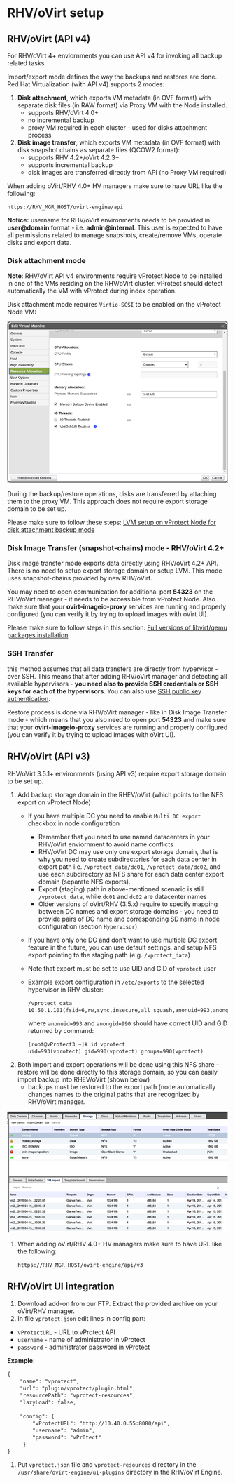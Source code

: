# RHV/oVirt setup

## RHV/oVirt \(API v4\)

For RHV/oVirt 4+ enviornments you can use API v4 for invoking all backup related tasks.

Import/export mode defines the way the backups and restores are done. Red Hat Virtualization \(with API v4\) supports 2 modes:

1. **Disk attachment**, which exports VM metadata \(in OVF format\) with separate disk files \(in RAW format\) via Proxy VM with the Node installed.
   * supports RHV/oVirt 4.0+
   * no incremental backup
   * proxy VM required in each cluster - used for disks attachment process
2. **Disk image transfer**, which exports VM metadata \(in OVF format\) with disk snapshot chains as separate files \(QCOW2 format\):
   * supports RHV 4.2+/oVirt 4.2.3+
   * supports incremental backup
   * disk images are transferred directly from API \(no Proxy VM required\)

When adding oVirt/RHV 4.0+ HV managers make sure to have URL like the following:

```text
https://RHV_MGR_HOST/ovirt-engine/api
```

**Notice:** username for RHV/oVirt environments needs to be provided in **user@domain** format - i.e. **admin@internal**. This user is expected to have all permissions related to manage snapshots, create/remove VMs, operate disks and export data.

### Disk attachment mode

**Note**: RHV/oVirt API v4 environments require vProtect Node to be installed in one of the VMs residing on the RHV/oVirt cluster. vProtect should detect automatically the VM with vProtect during index operation.

Disk attachment mode requires `Virtio-SCSI` to be enabled on the vProtect Node VM:

![](../../.gitbook/assets/setup_rhv-vitrio-scsi.png)

During the backup/restore operations, disks are transferred by attaching them to the proxy VM. This approach does not require export storage domain to be set up.

Please make sure to follow these steps: [LVM setup on vProtect Node for disk attachment backup mode](../setup_lvm.md)

### Disk Image Transfer \(snapshot-chains\) mode - RHV/oVirt 4.2+

Disk image transfer mode exports data directly using RHV/oVirt 4.2+ API. There is no need to setup export storage domain or setup LVM. This mode uses snapshot-chains provided by new RHV/oVirt.

You may need to open communication for additional port **54323** on the RHV/oVirt manager - it needs to be accessible from vProtect Node. Also make sure that your **ovirt-imageio-proxy** services are running and properly configured \(you can verify it by trying to upload images with oVirt UI\).

Please make sure to follow steps in this section: [Full versions of libvirt/qemu packages installation](../../install/install_libvirt_qemu.md)

### SSH Transfer

this method assumes that all data transfers are directly from hypervisor - over SSH. This means that after adding RHV/oVirt manager and detecting all available hypervisors - **you need also to provide SSH credentials or SSH keys for each of the hypervisors**. You can also use [SSH public key authentication](../../install/ssh-public-key-authentication.md).

Restore process is done via RHV/oVirt manager - like in Disk Image Transfer mode - which means that you also need to open port **54323** and make sure that your **ovirt-imageio-proxy** services are running and properly configured \(you can verify it by trying to upload images with oVirt UI\).

## RHV/oVirt \(API v3\)

RHV/oVirt 3.5.1+ environments \(using API v3\) require export storage domain to be set up.

1. Add backup storage domain in the RHEV/oVirt \(which points to the NFS export on vProtect Node\)
   * If you have multiple DC you need to enable `Multi DC export` checkbox in node configuration
     * Remember that you need to use named datacenters in your RHV/oVirt enviornment to avoid name conflicts
     * RHV/oVirt DC may use only one export storage domain, that is why you need to create subdirectories for each data center in export path i.e. `/vprotect_data/dc01`, `/vprotect_data/dc02`, and use each subdirectory as NFS share for each data center export domain \(separate NFS exports\).
     * Export \(staging\) path in above-mentioned scenario is still `/vprotect_data`, while `dc01` and `dc02` are datacenter names
     * Older versions of oVirt/RHV \(3.5.x\) require to specify mapping between DC names and export storage domains - you need to provide pairs of DC name and corresponding SD name in node configuration \(section `Hypervisor`\)
   * If you have only one DC and don't want to use multiple DC export feature in the future, you can use default settings, and setup NFS export pointing to the staging path \(e.g. `/vprotect_data`\)
   * Note that export must be set to use UID and GID of `vprotect` user
   * Example export configuration in `/etc/exports` to the selected hypervisor in RHV cluster:

     ```text
     /vprotect_data    10.50.1.101(fsid=6,rw,sync,insecure,all_squash,anonuid=993,anongid=990)
     ```

     where `anonuid=993` and `anongid=990` should have correct UID and GID returned by command:

     ```text
     [root@vProtect3 ~]# id vprotect
     uid=993(vprotect) gid=990(vprotect) groups=990(vprotect)
     ```
1. Both import and export operations will be done using this NFS share – restore will be done directly to this storage domain, so you can easily import backup into RHEV/oVirt \(shown below\)
   * backups must be restored to the export path \(node automatically changes names to the original paths that are recognized by RHV/oVirt manager.

  ![](../../.gitbook/assets/setup_rhv-storagedomain%20%281%29.png)

1. When adding oVirt/RHV 4.0+ HV managers make sure to have URL like the following:

   ```text
   https://RHV_MGR_HOST/ovirt-engine/api/v3
   ```

##  RHV/oVirt UI integration

1. Download add-on from our FTP. Extract the provided archive on your oVirt/RHV manager.
1. In file `vprotect.json` edit lines in config part:
  * `vProtectURL` - URL to vProtect API
  * `username` - name of administrator in vProtect
  * `password` - administrator password in vProtect

  **Example**:

  ```text
  {
      "name": "vprotect",
      "url": "plugin/vprotect/plugin.html",
      "resourcePath": "vprotect-resources",
      "lazyLoad": false,
         
      "config": {
          "vProtectURL": "http://10.40.0.55:8080/api",
          "username": "admin",
          "password": "vPr0tect"
       }
  }
  ```

1. Put `vprotect.json` file and `vprotect-resources` directory in the `/usr/share/ovirt-engine/ui-plugins` directory in the RHV/oVirt Engine.